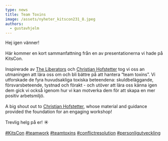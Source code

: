 ```yaml
---
type: news
title: Team Toxins
image: /assets/nyheter_kitscon231_8.jpeg
authors:
  - gustavhjelm
---
```

Hej igen vänner!\
\
Här kommer en kort sammanfattning från en av presentationerna vi hade på KitsCon.\
\
Inspirerade av [The Liberators](https://www.linkedin.com/company/theliberators/) och [Christian Hofstetter](https://www.linkedin.com/in/ACoAAAgBIOEBFOv_uNQZZznRm5NM09EgmzqpG-8) tog vi oss an utmaningen att lära oss om och bli bättre på att hantera “team toxins”. Vi utforskade de fyra huvudsakliga toxiska beteendena: skuldbeläggande, försvarsbeteende, tystnad och förakt - och utöver att lära oss känna igen dem gick vi också igenom hur vi kan motverka dem för att skapa en mer positiv arbetsmiljö.\
\
A big shout out to [Christian Hofstetter](https://www.linkedin.com/in/ACoAAAgBIOEBFOv_uNQZZznRm5NM09EgmzqpG-8), whose material and guidance provided the foundation for an engaging workshop!\
\
Trevlig helg på er! ☀️\
\
[\#KitsCon](https://www.linkedin.com/feed/hashtag/?keywords=kitscon&highlightedUpdateUrns=urn%3Ali%3Aactivity%3A7083028109259616256) [\#teamwork](https://www.linkedin.com/feed/hashtag/?keywords=teamwork&highlightedUpdateUrns=urn%3Ali%3Aactivity%3A7083028109259616256) [\#teamtoxins](https://www.linkedin.com/feed/hashtag/?keywords=teamtoxins&highlightedUpdateUrns=urn%3Ali%3Aactivity%3A7083028109259616256) [\#conflictresolution](https://www.linkedin.com/feed/hashtag/?keywords=conflictresolution&highlightedUpdateUrns=urn%3Ali%3Aactivity%3A7083028109259616256) [\#personligutveckling](https://www.linkedin.com/feed/hashtag/?keywords=personligutveckling&highlightedUpdateUrns=urn%3Ali%3Aactivity%3A7083028109259616256)

<div class="image-grid"><img src="/assets/nyheter_kitscon231_9.jpeg" alt=""><img src="/assets/nyheter_kitscon231_10.jpeg" alt=""></div>